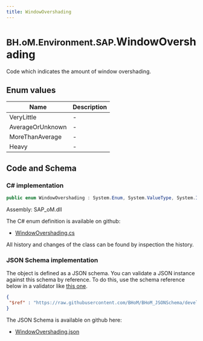 ```yaml
---
title: WindowOvershading
---
```


# <small>BH.oM.Environment.SAP.</small>**WindowOvershading**

Code which indicates the amount of window overshading.

## Enum values

| Name            | Description                                                    |
|-----------------|----------------------------------------------------------------|
| VeryLittle |  -  |
| AverageOrUnknown |  -  |
| MoreThanAverage |  -  |
| Heavy |  -  |


## Code and Schema

### C# implementation

``` C# title="C#"
public enum WindowOvershading : System.Enum, System.ValueType, System.IComparable, System.ISpanFormattable, System.IFormattable, System.IConvertible
```

Assembly: SAP_oM.dll

The C# enum definition is available on github:

- [WindowOvershading.cs](https://github.com/BHoM/SAP_Toolkit/blob/develop/SAP_oM/Enums\WindowOvershading.cs)

All history and changes of the class can be found by inspection the history.
### JSON Schema implementation

The object is defined as a JSON schema. You can validate a JSON instance against this schema by reference. To do this, use the schema reference below in a validator like [this one](https://www.jsonschemavalidator.net/).

``` json title="JSON Schema"
{
 "$ref" : "https://raw.githubusercontent.com/BHoM/BHoM_JSONSchema/develop/SAP_oM/SAP/WindowOvershading.json"
}
```

The JSON Schema is available on github here:

- [WindowOvershading.json](https://github.com/BHoM/BHoM_JSONSchema/blob/develop/SAP_oM/SAP/WindowOvershading.json)
